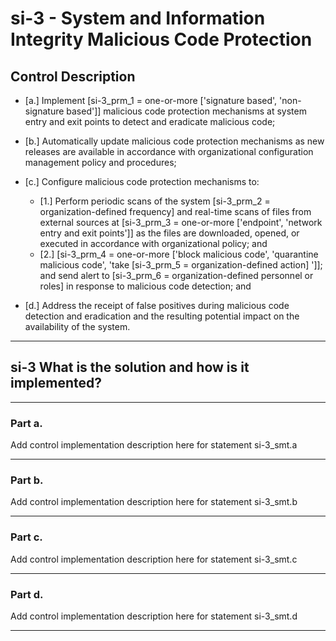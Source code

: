 # si-3 - System and Information Integrity Malicious Code Protection

## Control Description

- \[a.\] Implement \[si-3_prm_1 = one-or-more \['signature based', 'non-signature based'\]\] malicious code protection mechanisms at system entry and exit points to detect and eradicate malicious code;

- \[b.\] Automatically update malicious code protection mechanisms as new releases are available in accordance with organizational configuration management policy and procedures;

- \[c.\] Configure malicious code protection mechanisms to:

  - \[1.\] Perform periodic scans of the system \[si-3_prm_2 = organization-defined frequency\] and real-time scans of files from external sources at \[si-3_prm_3 = one-or-more \['endpoint', 'network entry and exit points'\]\] as the files are downloaded, opened, or executed in accordance with organizational policy; and
  - \[2.\] \[si-3_prm_4 = one-or-more \['block malicious code', 'quarantine malicious code', 'take \[si-3_prm_5 = organization-defined action\] '\]\]; and send alert to \[si-3_prm_6 = organization-defined personnel or roles\] in response to malicious code detection; and

- \[d.\] Address the receipt of false positives during malicious code detection and eradication and the resulting potential impact on the availability of the system.

______________________________________________________________________

## si-3 What is the solution and how is it implemented?

______________________________________________________________________

### Part a.

Add control implementation description here for statement si-3_smt.a

______________________________________________________________________

### Part b.

Add control implementation description here for statement si-3_smt.b

______________________________________________________________________

### Part c.

Add control implementation description here for statement si-3_smt.c

______________________________________________________________________

### Part d.

Add control implementation description here for statement si-3_smt.d

______________________________________________________________________
